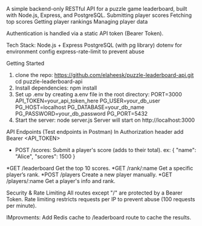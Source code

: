 A simple backend-only RESTful API for a puzzle game leaderboard, built with Node.js, Express, and PostgreSQL.
Submitting player scores
Fetching top scores
Getting player rankings
Managing player data

Authentication is handled via a static API token (Bearer Token). 
 
Tech Stack:
Node.js + Express
PostgreSQL (with pg library)
dotenv for environment config
express-rate-limit to prevent abuse

Getting Started
1. clone the repo: https://github.com/elaheesk/puzzle-leaderboard-api.git
cd puzzle-leaderboard-api
2. Install dependencies: npm install
3. Set up .env by creating a.env file in the root directory:
PORT=3000
API_TOKEN=your_api_token_here
PG_USER=your_db_user
PG_HOST=localhost
PG_DATABASE=your_db_name
PG_PASSWORD=your_db_password
PG_PORT=5432
4. Start the server: node server.js
Server will start on http://localhost:3000

API Endpoints (Test endpoints in Postman)
In Authorization header add Bearer <API_TOKEN>
* POST /scores: Submit a player's score (adds to their total).
ex: {
  "name": "Alice",
  "scores": 1500
}

*GET /leaderboard
Get the top 10 scores.
*GET /rank/:name
Get a specific player’s rank.
*POST /players
Create a new player manually.
*GET /players/:name
Get a player's info and rank.

Security & Rate Limiting
All routes except "/" are protected by a Bearer Token.
Rate limiting restricts requests per IP to prevent abuse (100 requests per minute).

IMprovments:
Add Redis cache to /leaderboard route to cache the results.
